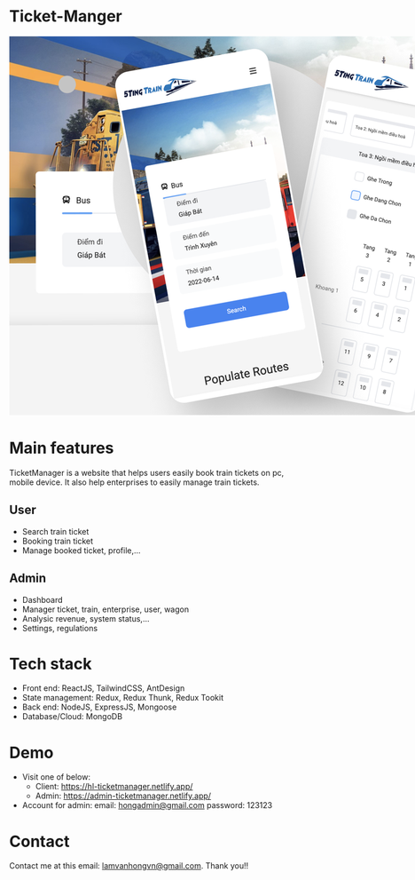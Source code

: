 # Ticket-Manger

<p align="center">
  <img src="assets/thumbnail1.png" alt="thumbnail" 
  style="max-width: 1200px;"/>
</p>

# Main features

TicketManager is a website that helps users easily book train tickets on pc, mobile device. It also help enterprises to easily manage train tickets.

## User

- Search train ticket
- Booking train ticket
- Manage booked ticket, profile,...

## Admin

- Dashboard
- Manager ticket, train, enterprise, user, wagon
- Analysic revenue, system status,...
- Settings, regulations

# Tech stack

- Front end: ReactJS, TailwindCSS, AntDesign
- State management: Redux, Redux Thunk, Redux Tookit
- Back end: NodeJS, ExpressJS, Mongoose
- Database/Cloud: MongoDB

# Demo

- Visit one of below:
  - Client: https://hl-ticketmanager.netlify.app/
  - Admin: https://admin-ticketmanager.netlify.app/
- Account for admin:
  email: hongadmin@gmail.com
  password: 123123

# Contact

Contact me at this email: lamvanhongvn@gmail.com. Thank you!!
